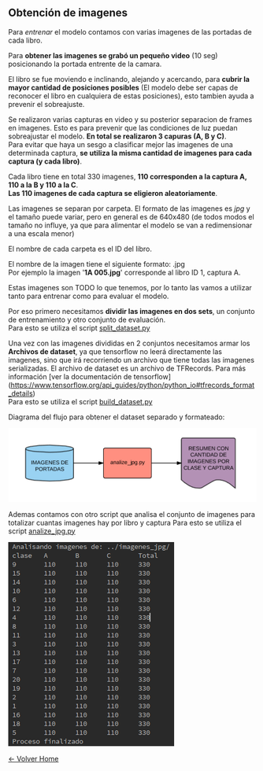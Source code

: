 ## Obtención de imagenes

Para *entrenar* el modelo contamos con varias imagenes de las portadas de cada libro.  

Para **obtener las imagenes se grabó un pequeño video** (10 seg) posicionando la portada entrente de la camara.  

El libro se fue moviendo e inclinando, alejando y acercando, para **cubrir la mayor cantidad de posiciones posibles** 
(El modelo debe ser capas de reconocer el libro en cualquiera de estas posiciones), esto tambien ayuda a prevenir el 
sobreajuste.  

Se realizaron varias capturas en video y su posterior separacion de frames en imagenes. Esto es para prevenir que las 
condiciones de luz puedan sobreajustar el modelo. **En total se realizaron 3 capuras (A, B y C)**.  
Para evitar que haya un sesgo a clasificar mejor las imagenes de una determinada captura, **se utiliza la misma cantidad
de imagenes para cada captura (y cada libro)**.  

Cada libro tiene en total 330 imagenes, **110 corresponden a la captura A, 110 a la B y 110 a la C**.  
**Las 110 imagenes de cada captura se eligieron aleatoriamente**. 

Las imagenes se separan por carpeta. El formato de las imagenes es *jpg* y el tamaño puede variar, pero en general es de
640x480 (de todos modos el tamaño no influye, ya que para alimentar el modelo se van a redimensionar a una escala menor)

El nombre de cada carpeta es el ID del libro.  

El nombre de la imagen tiene el siguiente formato: <ID-Libro><ID-Capura> <Nro imagen>.jpg  
Por ejemplo la imagen '**1A 005.jpg**' corresponde al libro ID 1, captura A.  

Estas imagenes son TODO lo que tenemos, por lo tanto las vamos a utilizar tanto para entrenar como para evaluar el 
modelo.

Por eso primero necesitamos **dividir las imagenes en dos sets**, un conjunto de entrenamiento y otro conjunto de 
evaluación.  
Para esto se utiliza el script [split_dataset.py](../dataset_scripts/split_dataset.py)
 
Una vez con las imagenes divididas en 2 conjuntos necesitamos armar los **Archivos de dataset**, ya que tensorflow
no leerá directamente las imagenes, sino que irá recorriendo un archivo que tiene todas las imagenes serializadas.
El archivo de dataset es un archivo de TFRecords. Para más información [ver la documentación de tensorflow]
(https://www.tensorflow.org/api_guides/python/python_io#tfrecords_format_details)  
Para esto se utiliza el script [build_dataset.py](../dataset_scripts/build_dataset.py)


Diagrama del flujo para obtener el dataset separado y formateado:

![Obtencion](./img/obtencion1.png "Obtencion")

Ademas contamos con otro script que analisa el conjunto de imagenes para totalizar cuantas imagenes hay por libro y 
captura
Para esto se utiliza el script [analize_jpg.py](../dataset_scripts/analize_jpg.py)

![Obtencion](./img/obtencion2.png "Obtencion")

[<- Volver Home](../README.md)